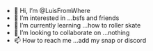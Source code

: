 - 👋 Hi, I’m @LuisFromWhere
- 👀 I’m interested in ...bsfs and friends
- 🌱 I’m currently learning ...how to roller skate
- 💞️ I’m looking to collaborate on ...nothing 
- 📫 How to reach me ...add my snap or discord
